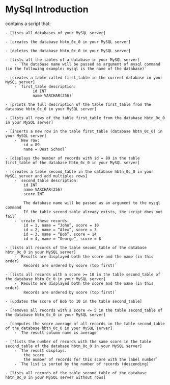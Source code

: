 # MySql Introduction

 contains a script that:

    - [lists all databases of your MySQL server]

    - [creates the database hbtn_0c_0 in your MySQL server]

    - [deletes the database hbtn_0c_0 in your MySQL server]

    - [lists all the tables of a database in your MySQL server]
        - `The database name will be passed as argument of mysql command (in the following example: mysql is the name of the database)`

    - [creates a table called first_table in the current database in your MySQL server]
        - `first_table description:
                id INT
                name VARCHAR(256)`

    - [prints the full description of the table first_table from the database hbtn_0c_0 in your MySQL server]

    - [lists all rows of the table first_table from the database hbtn_0c_0 in your MySQL server]

    - [inserts a new row in the table first_table (database hbtn_0c_0) in your MySQL server]
        - `New row:
            id = 89
            name = Best School`

    - [displays the number of records with id = 89 in the table first_table of the database hbtn_0c_0 in your MySQL server]

    - [creates a table second_table in the database hbtn_0c_0 in your MySQL server and add multiples rows]
        - `second_table description:
            id INT
            name VARCHAR(256)
            score INT
            
            The database name will be passed as an argument to the mysql command
            If the table second_table already exists, the script does not fail`
        - `create these records:
            id = 1, name = “John”, score = 10
            id = 2, name = “Alex”, score = 3
            id = 3, name = “Bob”, score = 14
            id = 4, name = “George”, score = 8`

    - [lists all records of the table second_table of the database hbtn_0c_0 in your MySQL server]
        - `Results are displayed both the score and the name (in this order)
            Records are ordered by score (top first)`
    
    - [lists all records with a score >= 10 in the table second_table of the database hbtn_0c_0 in your MySQL server]
        - `Results are displayed both the score and the name (in this order)
            Records are ordered by score (top first)`
    
    - [updates the score of Bob to 10 in the table second_table]

    - [removes all records with a score <= 5 in the table second_table of the database hbtn_0c_0 in your MySQL server]

    - [computes the score average of all records in the table second_table of the database hbtn_0c_0 in your MySQL server]
        - `The result column name is average`

    - ["lists the number of records with the same score in the table second_table of the database hbtn_0c_0 in your MySQL server]
        - `The result displays:
            the score
            the number of records for this score with the label number`
        - `The list is sorted by the number of records (descending)`

    - [lists all records of the table second_table of the database hbtn_0c_0 in your MySQL server without rows]
